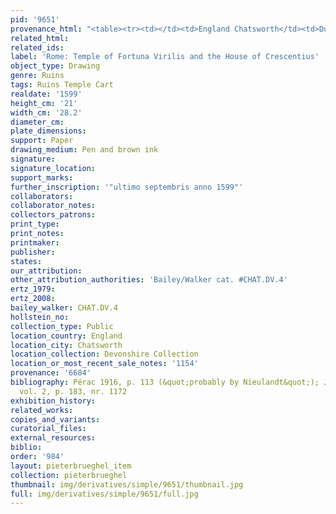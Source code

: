 ```yaml
---
pid: '9651'
provenance_html: "<table><tr><td></td><td>England Chatsworth</td><td>Dukes of Devonshire</td></tr></table>"
related_html: 
related_ids: 
label: 'Rome: Temple of Fortuna Virilis and the House of Crescentius'
object_type: Drawing
genre: Ruins
tags: Ruins Temple Cart
realdate: '1599'
height_cm: '21'
width_cm: '28.2'
diameter_cm: 
plate_dimensions: 
support: Paper
drawing_medium: Pen and brown ink
signature: 
signature_location: 
support_marks: 
further_inscription: '"ultimo septembris anno 1599"'
collaborators: 
collaborator_notes: 
collectors_patrons: 
print_type: 
print_notes: 
printmaker: 
publisher: 
states: 
our_attribution: 
other_attribution_authorities: 'Bailey/Walker cat. #CHAT.DV.4'
ertz_1979: 
ertz_2008: 
bailey_walker: CHAT.DV.4
hollstein_no: 
collection_type: Public
location_country: England
location_city: Chatsworth
location_collection: Devonshire Collection
location_or_most_recent_sale_notes: '1154'
provenance: '6684'
bibliography: Pérac 1916, p. 113 (&quot;probably by Nieulandt&quot;); Jaffé 2002,
  vol. 2, p. 183, nr. 1172
exhibition_history: 
related_works: 
copies_and_variants: 
curatorial_files: 
external_resources: 
biblio: 
order: '984'
layout: pieterbrueghel_item
collection: pieterbrueghel
thumbnail: img/derivatives/simple/9651/thumbnail.jpg
full: img/derivatives/simple/9651/full.jpg
---
```


